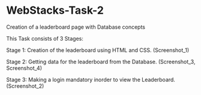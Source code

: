 # WebStacks-Task-2
Creation of a leaderboard page with Database concepts

This Task consists of 3 Stages:

Stage 1: Creation of the leaderboard using HTML and CSS. (Screenshot_1)

Stage 2: Getting data for the leaderboard from the Database. (Screenshot_3, Screenshot_4)

Stage 3: Making a login mandatory inorder to view the Leaderboard. (Screenshot_2)
